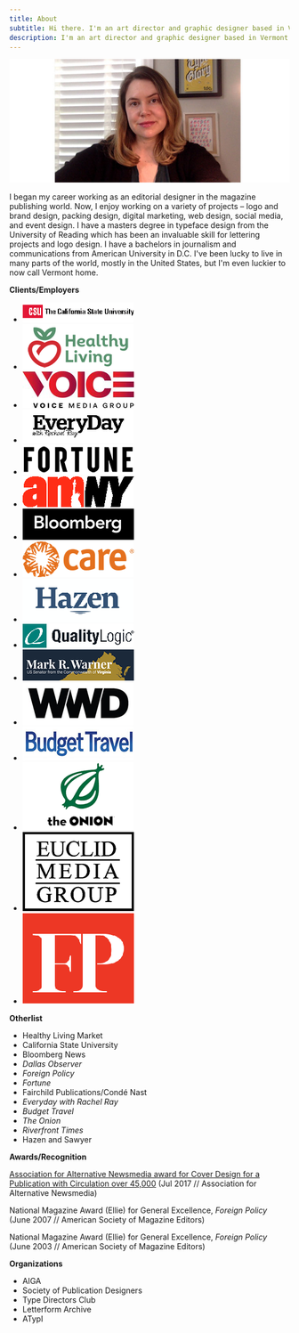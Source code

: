 ```yaml
---
title: About
subtitle: Hi there. I'm an art director and graphic designer based in Vermont.
description: I'm an art director and graphic designer based in Vermont.
---
```


![](/images/blogimages/About/schumacherheadshot.jpg)

I began my career working as an editorial designer in the magazine publishing world. Now, I enjoy working on a variety of projects – logo and brand design, packing design, digital marketing, web design, social media, and event design. I have a masters degree in typeface design from the University of Reading which has been an invaluable skill for lettering projects and logo design. I have a bachelors in journalism and communications from American University in D.C. I've been lucky to live in many parts of the world, mostly in the United States, but I'm even luckier to now call Vermont home.

__Clients/Employers__

<div class="gallery" data-columns="4">
<ul class="brands">
<li class="brands__item"><img class="logoimage" src="images/logos/CSUlogo.png" /></li>
<li class="brands__item"><img class="logoimage" src="images/logos/healthyliving.png" /></li>
<li class="brands__item"><img class="logoimage" src="images/logos/Voice_Media_Group_Logo.png" /></li>
<li class="brands__item"><img class="logoimage" src="images/logos/EveryDaywithRachelRay.png" /></li>
<li class="brands__item"><img class="logoimage" src="images/logos/Fortune_logo.png" /></li>
<li class="brands__item"><img class="logoimage" src="images/logos/amNY-logo.png" /></li>
<li class="brands__item"><img class="logoimage" src="images/logos/bloomberg.png" /></li>
<li class="brands__item"><img class="logoimage" src="images/logos/carelogo.png" /></li>
<li class="brands__item"><img class="logoimage" src="images/logos/hazen.png" /></li>
<li class="brands__item"><img class="logoimage" src="images/logos/qualitylogic.png" /></li>
<li class="brands__item"><img class="logoimage" src="images/logos/senatormarkwarner.png" /></li>
<li class="brands__item"><img class="logoimage" src="images/logos/wwdlogo.png" /></li>
<li class="brands__item"><img class="logoimage" src="images/logos/BudgetTravel.png" /></li>
<li class="brands__item"><img class="logoimage" src="images/logos/theonion.png" /></li>
<li class="brands__item"><img class="logoimage" src="images/logos/euclid-logo.png" /></li>
<li class="brands__item"><img class="logoimage" src="images/logos/foreignpolicy.png" /></li>

</ul>
</div>

__Otherlist__

+ Healthy Living Market
+ California State University 
+ Bloomberg News
+ *Dallas Observer*
+ *Foreign Policy*
+ *Fortune*
+ Fairchild Publications/Condé Nast
+ *Everyday with Rachel Ray*
+ *Budget Travel*
+ *The Onion*
+ *Riverfront Times*
+ Hazen and Sawyer

__Awards/Recognition__

[Association for Alternative Newsmedia award for Cover Design for a Publication with Circulation over 45,000](http://aan.org/aan/2017-aan-awards-winners-announced/) (Jul 2017 // Association for Alternative Newsmedia)

National Magazine Award (Ellie) for General Excellence, *Foreign Policy*
(June 2007 // American Society of Magazine Editors)

National Magazine Award (Ellie) for General Excellence, *Foreign Policy*
(June 2003 // American Society of Magazine Editors)

__Organizations__

+ AIGA
+ Society of Publication Designers
+ Type Directors Club
+ Letterform Archive
+ ATypI
